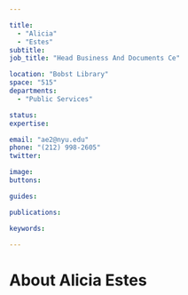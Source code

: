 ```yaml
---

title:
  - "Alicia"
  - "Estes"
subtitle: 
job_title: "Head Business And Documents Ce"

location: "Bobst Library"
space: "515"
departments:
  - "Public Services"

status: 
expertise:

email: "ae2@nyu.edu"
phone: "(212) 998-2605"
twitter: 

image: 
buttons:

guides:

publications:

keywords:

---
```


# About Alicia Estes


